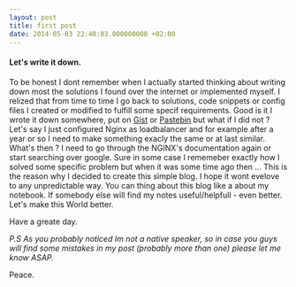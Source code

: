 ```yaml
---
layout: post
title: first post
date: 2014-05-03 22:40:03.000000000 +02:00
---
```

#### Let's write it down.
To be honest I dont remember when I actually started thinking about writing down most the solutions I found over the internet or implemented myself. 
I relized that from time to time I go back to solutions, code snippets or config files I created or modified to fulfill some specif requirements. Good is it I wrote it down somewhere, put on [Gist](https://gist.github.com/robertwe) or [Pastebin](http://pastebin.com/) but what if I did not ? 
Let's say I just configured Nginx as loadbalancer and for example after a year or so I need to make something exacly the same or at last similar. What's then ? I need to go through the NGINX's documentation again or start searching over google. Sure in some case I rememeber exactly how I solved some specific problem but when it was some time ago then ...
This is the reason why I decided to create this simple blog. I hope it wont evelove to any unpredictable way. You can thing about this blog like a about my notebook. If somebody else will find my notes useful/helpfull - even better. Let's make this World better.

Have a greate day.


*P.S As you probably noticed Im not a native speaker, so in case you guys will find some mistakes in my post (probably more than one) please let me know ASAP.*

Peace.